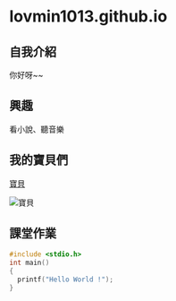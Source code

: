 # lovmin1013.github.io

## 自我介紹
你好呀~~

## 興趣
看小說、聽音樂

## 我的寶貝們
[寶貝](https://twitter.com/bts_twt)

![寶貝](https://pbs.twimg.com/media/ElN2e-VXgAI3Dg5.jpg)

## 課堂作業
```C
#include <stdio.h>
int main()
{
  printf("Hello World !");
}
```
